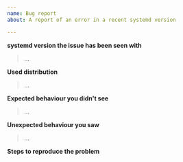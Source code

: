 ```yaml
---
name: Bug report
about: A report of an error in a recent systemd version

---
```


**systemd version the issue has been seen with**
> ...

<!-- **NOTE:** Do not submit bug reports about anything but the two most recently released (non-rc) systemd versions upstream! -->
<!-- See https://github.com/systemd/systemd/releases for the list of most recent releases. -->
<!-- For older version please use distribution trackers (see https://systemd.io/CONTRIBUTING#filing-issues). -->

**Used distribution**
 > …

**Expected behaviour you didn't see**
 > …

**Unexpected behaviour you saw**
 > …

**Steps to reproduce the problem**
